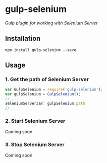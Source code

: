 # gulp-selenium
*Gulp plugin for working with Selenium Server*

## Installation

`npm install gulp-selenium --save`

## Usage

### 1. Get the path of Selenium Server

```javascript
var GulpSelenium = require('gulp-selenium');
var gulpSelenium = GulpSelenium();
// ...
seleniumServerJar: gulpSelenium.path
// ...
```

### 2. Start Selenium Server
Coming soon

### 3. Stop Selenium Server
Coming soon
